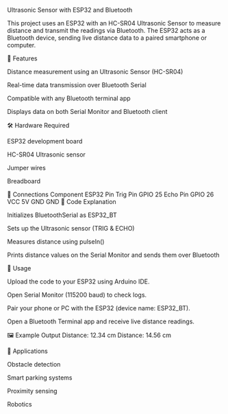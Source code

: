 Ultrasonic Sensor with ESP32 and Bluetooth

This project uses an ESP32 with an HC-SR04 Ultrasonic Sensor to measure distance and transmit the readings via Bluetooth. The ESP32 acts as a Bluetooth device, sending live distance data to a paired smartphone or computer.

🚀 Features

Distance measurement using an Ultrasonic Sensor (HC-SR04)

Real-time data transmission over Bluetooth Serial

Compatible with any Bluetooth terminal app

Displays data on both Serial Monitor and Bluetooth client

🛠️ Hardware Required

ESP32 development board

HC-SR04 Ultrasonic sensor

Jumper wires

Breadboard

🔌 Connections
Component	ESP32 Pin
Trig Pin	GPIO 25
Echo Pin	GPIO 26
VCC	5V
GND	GND
📜 Code Explanation

Initializes BluetoothSerial as ESP32_BT

Sets up the Ultrasonic sensor (TRIG & ECHO)

Measures distance using pulseIn()

Prints distance values on the Serial Monitor and sends them over Bluetooth

📲 Usage

Upload the code to your ESP32 using Arduino IDE.

Open Serial Monitor (115200 baud) to check logs.

Pair your phone or PC with the ESP32 (device name: ESP32_BT).

Open a Bluetooth Terminal app and receive live distance readings.

🖼️ Example Output
Distance: 12.34 cm
Distance: 14.56 cm

📌 Applications

Obstacle detection

Smart parking systems

Proximity sensing

Robotics